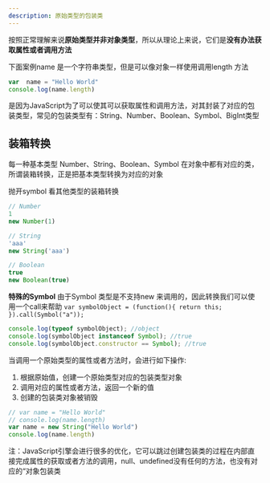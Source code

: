 ```yaml
---
description: 原始类型的包装类
---
```


按照正常理解来说**原始类型并非对象类型**，所以从理论上来说，它们是**没有办法获取属性或者调用方法**

下面案例name 是一个字符串类型，但是可以像对象一样使用调用length 方法
~~~js
var  name = "Hello World"
console.log(name.length)
~~~

是因为JavaScript为了可以使其可以获取属性和调用方法，对其封装了对应的包装类型，常见的包装类型有：String、Number、Boolean、Symbol、BigInt类型

## 装箱转换

每一种基本类型 Number、String、Boolean、Symbol 在对象中都有对应的类，所谓装箱转换，正是把基本类型转换为对应的对象


抛开symbol 看其他类型的装箱转换
~~~js
// Number
1
new Number(1)

// String
'aaa'
new String('aaa')

// Boolean
true
new Boolean(true)
~~~
**特殊的Symbol** 由于Symbol 类型是不支持new 来调用的，因此转换我们可以使用一个call来帮助 `var symbolObject = (function(){ return this; }).call(Symbol("a"));`

~~~js
console.log(typeof symbolObject); //object
console.log(symbolObject instanceof Symbol); //true
console.log(symbolObject.constructor == Symbol); //true

~~~

当调用一个原始类型的属性或者方法时，会进行如下操作:

1. 根据原始值，创建一个原始类型对应的包装类型对象
2. 调用对应的属性或者方法，返回一个新的值
3. 创建的包装类对象被销毁
~~~js
// var name = "Hello World"
// console.log(name.length)
var name = new String("Hello World")
console.log(name.length)
~~~
注：JavaScript引擎会进行很多的优化，它可以跳过创建包装类的过程在内部直接完成属性的获取或者方法的调用，null、undefined没有任何的方法，也没有对应的“对象包装类


